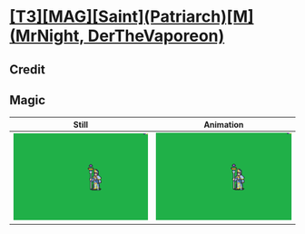 # [\[T3\]\[MAG\]\[Saint\]\(Patriarch\)\[M\]\(MrNight, DerTheVaporeon\)](../)

## Credit


	
## Magic

| Still | Animation |
| :---: | :-------: |
| ![Magic still](./Magic_000.png) | ![Magic animation](./Magic.gif) |
